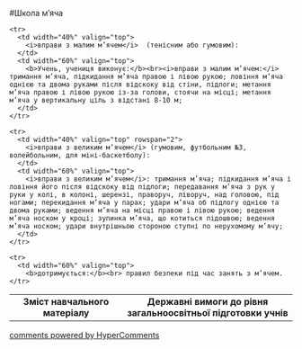 <div id="hypercomments_widget" class="js-hypercomments-widget invisible"></div>

#Школа м’яча

<table>
  <body>
    <tr>
      <td width="40%" align="center" valign="top">
        <b>Зміст навчального матеріалу</b>
      </td>
      <td width="60%" align="center" valign="top">
        <b>Державні вимоги до рівня загальноосвітньої підготовки учнів</b>
      </td>
    </tr>

    <tr>
      <td width="40%" valign="top">
        <i>вправи з малим м’ячем</i>  (тенісним або гумовим):
      </td>
      <td width="60%" valign="top">
        <b>Учень, учениця виконує:</b><br><i>вправи з малим м’ячем:</i> тримання м’яча, підкидання м’яча правою і лівою рукою; ловіння м’яча однією та двома руками після відскоку від стіни, підлоги; метання м’яча правою і лівою рукою із-за голови, стоячи на місці; метання м’яча у вертикальну ціль з відстані 8-10 м;
      </td>
    </tr>

    <tr>
      <td width="40%" valign="top" rowspan="2">
        <i>вправи з великим м’ячем</i> (гумовим, футбольним №3, волейбольним, для міні-баскетболу):
      </td>
      <td width="60%" valign="top">
        <i>вправи з великим м’ячем</i>: тримання м’яча; підкидання м’яча і ловіння його після відскоку від підлоги; передавання м’яча з рук у руки у колі, в колоні, шерензі, праворуч, ліворуч, над головою, під ногами; перекидання м’яча у парах; удари м’яча об підлогу однією та двома руками; ведення м’яча на місці правою і лівою рукою; ведення м’яча носком у кроці; зупинка м’яча, що котиться підошвою; ведення м’яча носком; удари внутрішньою стороною ступні по нерухомому м’ячу;
      </td>
    </tr>

    <tr>
      <td width="60%" valign="top">
        <b>дотримується:</b><br> правил безпеки під час занять з м’ячем.
    </tr>
  </body>
</table>

<div class="js-hypercomments-container">
    <a href="http://hypercomments.com" class="hc-link" title="comments widget">comments powered by HyperComments</a>
</div>